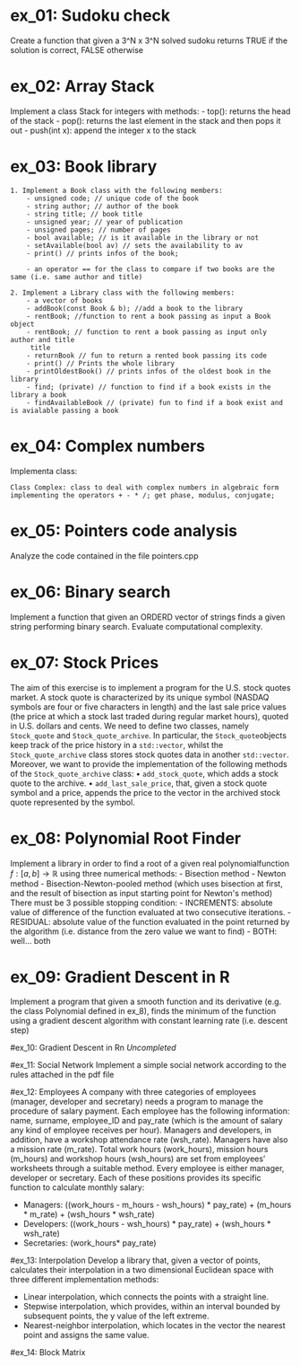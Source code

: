 # ex_01: Sudoku check
Create a function that given a 3^N x 3^N solved sudoku returns TRUE if the solution is correct, FALSE otherwise

# ex_02: Array Stack
Implement a class Stack for integers with methods:
    - top(): returns the head of the stack
    - pop(): returns the last element in the stack and then pops it out
    - push(int x): append the integer x to the stack

# ex_03: Book library
    1. Implement a Book class with the following members:
        - unsigned code; // unique code of the book
        - string author; // author of the book
        - string title; // book title
        - unsigned year; // year of publication
        - unsigned pages; // number of pages
        - bool available; // is it available in the library or not
        - setAvailable(bool av) // sets the availability to av
        - print() // prints infos of the book;
        
        - an operator == for the class to compare if two books are the same (i.e. same author and title)
    
    2. Implement a Library class with the following members:
        - a vector of books
        - addBook(const Book & b); //add a book to the library
        - rentBook; //function to rent a book passing as input a Book object
        - rentBook; // function to rent a book passing as input only author and title
         title
        - returnBook // fun to return a rented book passing its code
        - print() // Prints the whole library
        - printOldestBook() // prints infos of the oldest book in the library
        - find; (private) // function to find if a book exists in the library a book
        - findAvailableBook // (private) fun to find if a book exist and is avialable passing a book

# ex_04: Complex numbers
Implementa class:

    Class Complex: class to deal with complex numbers in algebraic form implementing the operators + - * /; get phase, modulus, conjugate;

 
# ex_05: Pointers code analysis 
Analyze the code contained in the file pointers.cpp

# ex_06: Binary search
Implement a function that given an ORDERD vector of strings finds a given string performing binary search. Evaluate computational complexity.

# ex_07: Stock Prices 
The aim of this exercise is to implement a program for the U.S. stock quotes market.
A stock quote is characterized by its unique symbol (NASDAQ symbols are four or five
characters in length) and the last sale price values (the price at which a stock last traded
during regular market hours), quoted in U.S. dollars and cents.
We need to define two classes, namely `Stock_quote` and `Stock_quote_archive`.
In particular, the `Stock_quote`objects keep track of the price history in a `std::vector`, whilst
the `Stock_quote_archive` class stores stock quotes data in another `std::vector`.
Moreover, we want to provide the implementation of the following methods of the
`Stock_quote_archive` class:
• `add_stock_quote`, which adds a stock quote to the archive.
• `add_last_sale_price`, that, given a stock quote symbol and a price, appends the price
to the vector in the archived stock quote represented by the symbol.

# ex_08: Polynomial Root Finder
Implement a library in order to find a root of a given real  polynomialfunction $f:[a,b] \to \mathbb{R}$ using three numerical methods:
    - Bisection method
    - Newton method 
    - Bisection-Newton-pooled method (which uses bisection at first, and the result of bisection as input starting point for Newton's method)
There must be 3 possible stopping condition: 
    - INCREMENTS: absolute value of difference of the function evaluated at two consecutive iterations.
    - RESIDUAL: absolute value of the function evaluated in the point returned by the algorithm (i.e. distance from the zero value we want to find) 
    - BOTH: well... both

# ex_09: Gradient Descent in R
Implement a program that given a smooth function and its derivative (e.g. the class Polynomial defined in ex_8), finds the minimum of the function using a gradient descent algorithm with constant learning rate (i.e. descent step)

#ex_10: Gradient Descent in Rn 
*Uncompleted*

#ex_11: Social Network
Implement a simple social network according to the rules attached in the pdf file 
 
#ex_12: Employees
A company with three categories of employees (manager, developer and secretary) needs a program to manage the procedure of salary payment.
Each employee has the following information: name, surname, employee_ID and pay_rate (which is the amount of salary any kind of employee receives per hour). 
Managers and developers, in addition, have a workshop attendance rate (wsh_rate). Managers have also a mission rate (m_rate). Total work hours (work_hours), mission hours (m_hours) and workshop hours (wsh_hours) are set from employees’ worksheets through a suitable method.
Every employee is either manager, developer or secretary. Each of these positions provides its specific function to calculate monthly salary: 
- Managers:
    ((work_hours - m_hours - wsh_hours) * pay_rate) + (m_hours * m_rate) + (wsh_hours * wsh_rate)
- Developers:
    ((work_hours - wsh_hours) * pay_rate) + (wsh_hours * wsh_rate)
- Secretaries:
    (work_hours* pay_rate)

#ex_13: Interpolation
Develop a library that, given a vector of points, calculates their interpolation in a two dimensional Euclidean space with three different implementation methods:

- Linear interpolation, which connects the points with a straight line.
- Stepwise interpolation, which provides, within an interval bounded by subsequent points,
the y value of the left extreme.
- Nearest-neighbor interpolation, which locates in the vector the nearest point and assigns
the same value.

#ex_14: Block Matrix

